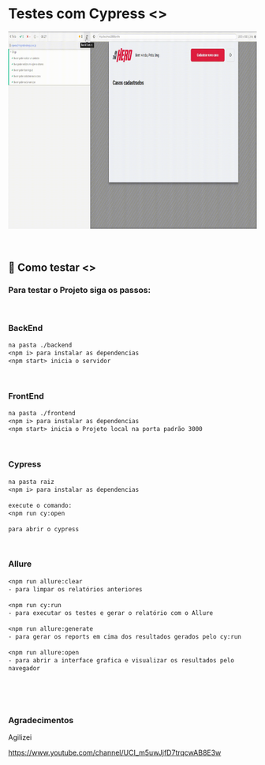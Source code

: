# Testes com Cypress <>

<img src="https://raw.githubusercontent.com/NycolasSM/assets/main/to-be-hero-cypress-preview.gif" height="400px" alt="Preview">

<br>
<br>
<br>

## 🧩 Como testar <>

<h3>Para testar o Projeto siga os passos:</h3>

<br>
<h3>BackEnd</h3>

```
na pasta ./backend
<npm i> para instalar as dependencias
<npm start> inicia o servidor
```

<br>
<h3>FrontEnd</h3>

```
na pasta ./frontend
<npm i> para instalar as dependencias
<npm start> inicia o Projeto local na porta padrão 3000
```

<br>
<h3>Cypress</h3>

```
na pasta raiz
<npm i> para instalar as dependencias

execute o comando:
<npm run cy:open

para abrir o cypress
```

<br>
<h3>Allure</h3>

```
<npm run allure:clear
- para limpar os relatórios anteriores

<npm run cy:run
- para executar os testes e gerar o relatório com o Allure

<npm run allure:generate
- para gerar os reports em cima dos resultados gerados pelo cy:run

<npm run allure:open
- para abrir a interface grafica e visualizar os resultados pelo navegador

```

<br>
<br>
<br>

<h3>Agradecimentos</h3>
<p>Agilizei </p>
<a href="https://www.youtube.com/channel/UCI_m5uwJjfD7trqcwAB8E3w">https://www.youtube.com/channel/UCI_m5uwJjfD7trqcwAB8E3w</a>
